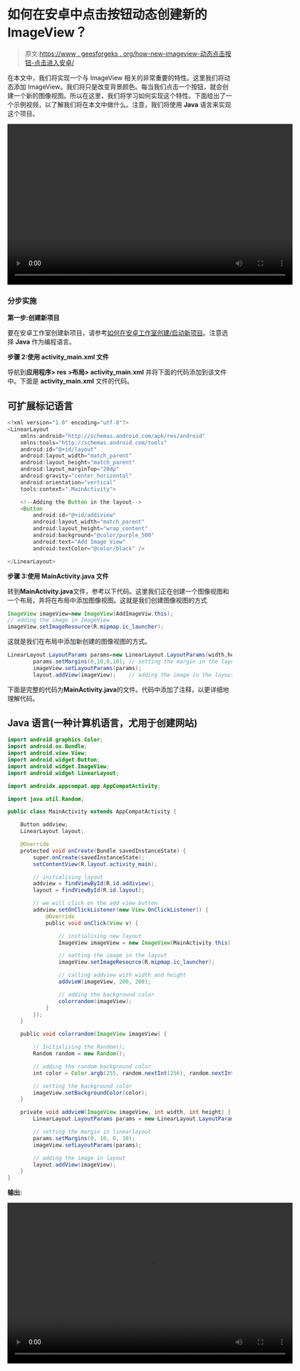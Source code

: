 # 如何在安卓中点击按钮动态创建新的 ImageView？

> 原文:[https://www . geesforgeks . org/how-new-imageview-动态点击按钮-点击进入安卓/](https://www.geeksforgeeks.org/how-to-create-new-imageview-dynamically-on-button-click-in-android/)

在本文中，我们将实现一个与 ImageView 相关的非常重要的特性。这里我们将动态添加 ImageView。我们将只是改变背景颜色。每当我们点击一个按钮，就会创建一个新的图像视图。所以在这里，我们将学习如何实现这个特性。下面给出了一个示例视频，以了解我们将在本文中做什么。注意，我们将使用 **Java** 语言来实现这个项目。

<video class="wp-video-shortcode" id="video-593370-1" width="640" height="360" preload="metadata" controls=""><source type="video/mp4" src="https://media.geeksforgeeks.org/wp-content/uploads/20210410232854/addiview.mp4?_=1">[https://media.geeksforgeeks.org/wp-content/uploads/20210410232854/addiview.mp4](https://media.geeksforgeeks.org/wp-content/uploads/20210410232854/addiview.mp4)</video>

### **分步实施**

**第一步:创建新项目**

要在安卓工作室创建新项目，请参考[如何在安卓工作室创建/启动新项目](https://www.geeksforgeeks.org/android-how-to-create-start-a-new-project-in-android-studio/)。注意选择 **Java** 作为编程语言。

**步骤 2:使用 activity_main.xml 文件**

导航到**应用程序> res >布局> activity_main.xml** 并将下面的代码添加到该文件中。下面是 **activity_main.xml** 文件的代码。

## 可扩展标记语言

```java
<?xml version="1.0" encoding="utf-8"?>
<LinearLayout 
    xmlns:android="http://schemas.android.com/apk/res/android"
    xmlns:tools="http://schemas.android.com/tools"
    android:id="@+id/layout"
    android:layout_width="match_parent"
    android:layout_height="match_parent"
    android:layout_marginTop="20dp"
    android:gravity="center_horizontal"
    android:orientation="vertical"
    tools:context=".MainActivity">

    <!--Adding the Button in the layout-->
    <Button
        android:id="@+id/addiview"
        android:layout_width="match_parent"
        android:layout_height="wrap_content"
        android:background="@color/purple_500"
        android:text="Add Image View"
        android:textColor="@color/black" />

</LinearLayout>
```

**步骤 3:使用 MainActivity.java 文件**

转到**MainActivity.java**文件，参考以下代码。这里我们正在创建一个图像视图和一个布局，并将在布局中添加图像视图。这就是我们创建图像视图的方式

```java
ImageView imageView=new ImageView(AddImageViw.this);
// adding the image in ImageView
imageView.setImageResource(R.mipmap.ic_launcher);
```

这就是我们在布局中添加新创建的图像视图的方式。

```java
LinearLayout.LayoutParams params=new LinearLayout.LayoutParams(width,height);
        params.setMargins(0,10,0,10); // setting the margin in the layout 
        imageView.setLayoutParams(params);
        layout.addView(imageView);    // adding the image in the layout
```

下面是完整的代码为**MainActivity.java**的文件。代码中添加了注释，以更详细地理解代码。

## Java 语言(一种计算机语言，尤用于创建网站)

```java
import android.graphics.Color;
import android.os.Bundle;
import android.view.View;
import android.widget.Button;
import android.widget.ImageView;
import android.widget.LinearLayout;

import androidx.appcompat.app.AppCompatActivity;

import java.util.Random;

public class MainActivity extends AppCompatActivity {

    Button addview;
    LinearLayout layout;

    @Override
    protected void onCreate(Bundle savedInstanceState) {
        super.onCreate(savedInstanceState);
        setContentView(R.layout.activity_main);

        // initialising layout
        addview = findViewById(R.id.addiview);
        layout = findViewById(R.id.layout);

        // we will click on the add view button
        addview.setOnClickListener(new View.OnClickListener() {
            @Override
            public void onClick(View v) {

                // initialising new layout
                ImageView imageView = new ImageView(MainActivity.this);

                // setting the image in the layout
                imageView.setImageResource(R.mipmap.ic_launcher);

                // calling addview with width and height
                addvieW(imageView, 200, 200);

                // adding the background color
                colorrandom(imageView);
            }
        });
    }

    public void colorrandom(ImageView imageView) {

        // Initialising the Random();
        Random random = new Random();

        // adding the random background color
        int color = Color.argb(255, random.nextInt(256), random.nextInt(256), random.nextInt(256));

        // setting the background color
        imageView.setBackgroundColor(color);
    }

    private void addvieW(ImageView imageView, int width, int height) {
        LinearLayout.LayoutParams params = new LinearLayout.LayoutParams(width, height);

        // setting the margin in linearlayout
        params.setMargins(0, 10, 0, 10);
        imageView.setLayoutParams(params);

        // adding the image in layout
        layout.addView(imageView);
    }
}
```

**输出:**

<video class="wp-video-shortcode" id="video-593370-2" width="640" height="360" preload="metadata" controls=""><source type="video/mp4" src="https://media.geeksforgeeks.org/wp-content/uploads/20210410232854/addiview.mp4?_=2">[https://media.geeksforgeeks.org/wp-content/uploads/20210410232854/addiview.mp4](https://media.geeksforgeeks.org/wp-content/uploads/20210410232854/addiview.mp4)</video>